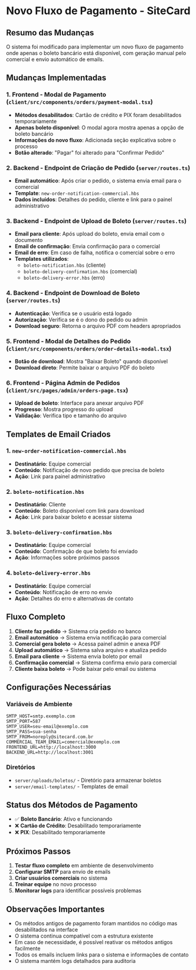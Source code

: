 # Novo Fluxo de Pagamento - SiteCard

## Resumo das Mudanças

O sistema foi modificado para implementar um novo fluxo de pagamento onde apenas o boleto bancário está disponível, com geração manual pelo comercial e envio automático de emails.

## Mudanças Implementadas

### 1. Frontend - Modal de Pagamento (`client/src/components/orders/payment-modal.tsx`)

- **Métodos desabilitados**: Cartão de crédito e PIX foram desabilitados temporariamente
- **Apenas boleto disponível**: O modal agora mostra apenas a opção de boleto bancário
- **Informações do novo fluxo**: Adicionada seção explicativa sobre o processo
- **Botão alterado**: "Pagar" foi alterado para "Confirmar Pedido"

### 2. Backend - Endpoint de Criação de Pedido (`server/routes.ts`)

- **Email automático**: Após criar o pedido, o sistema envia email para o comercial
- **Template**: `new-order-notification-commercial.hbs`
- **Dados incluídos**: Detalhes do pedido, cliente e link para o painel administrativo

### 3. Backend - Endpoint de Upload de Boleto (`server/routes.ts`)

- **Email para cliente**: Após upload do boleto, envia email com o documento
- **Email de confirmação**: Envia confirmação para o comercial
- **Email de erro**: Em caso de falha, notifica o comercial sobre o erro
- **Templates utilizados**:
  - `boleto-notification.hbs` (cliente)
  - `boleto-delivery-confirmation.hbs` (comercial)
  - `boleto-delivery-error.hbs` (erro)

### 4. Backend - Endpoint de Download de Boleto (`server/routes.ts`)

- **Autenticação**: Verifica se o usuário está logado
- **Autorização**: Verifica se é o dono do pedido ou admin
- **Download seguro**: Retorna o arquivo PDF com headers apropriados

### 5. Frontend - Modal de Detalhes do Pedido (`client/src/components/orders/order-details-modal.tsx`)

- **Botão de download**: Mostra "Baixar Boleto" quando disponível
- **Download direto**: Permite baixar o arquivo PDF do boleto

### 6. Frontend - Página Admin de Pedidos (`client/src/pages/admin/orders-page.tsx`)

- **Upload de boleto**: Interface para anexar arquivo PDF
- **Progresso**: Mostra progresso do upload
- **Validação**: Verifica tipo e tamanho do arquivo

## Templates de Email Criados

### 1. `new-order-notification-commercial.hbs`
- **Destinatário**: Equipe comercial
- **Conteúdo**: Notificação de novo pedido que precisa de boleto
- **Ação**: Link para painel administrativo

### 2. `boleto-notification.hbs`
- **Destinatário**: Cliente
- **Conteúdo**: Boleto disponível com link para download
- **Ação**: Link para baixar boleto e acessar sistema

### 3. `boleto-delivery-confirmation.hbs`
- **Destinatário**: Equipe comercial
- **Conteúdo**: Confirmação de que boleto foi enviado
- **Ação**: Informações sobre próximos passos

### 4. `boleto-delivery-error.hbs`
- **Destinatário**: Equipe comercial
- **Conteúdo**: Notificação de erro no envio
- **Ação**: Detalhes do erro e alternativas de contato

## Fluxo Completo

1. **Cliente faz pedido** → Sistema cria pedido no banco
2. **Email automático** → Sistema envia notificação para comercial
3. **Comercial gera boleto** → Acessa painel admin e anexa PDF
4. **Upload automático** → Sistema salva arquivo e atualiza pedido
5. **Email para cliente** → Sistema envia boleto por email
6. **Confirmação comercial** → Sistema confirma envio para comercial
7. **Cliente baixa boleto** → Pode baixar pelo email ou sistema

## Configurações Necessárias

### Variáveis de Ambiente
```env
SMTP_HOST=smtp.exemplo.com
SMTP_PORT=587
SMTP_USER=seu-email@exemplo.com
SMTP_PASS=sua-senha
SMTP_FROM=noreply@sitecard.com.br
COMMERCIAL_TEAM_EMAIL=comercial@exemplo.com
FRONTEND_URL=http://localhost:3000
BACKEND_URL=http://localhost:3001
```

### Diretórios
- `server/uploads/boletos/` - Diretório para armazenar boletos
- `server/email-templates/` - Templates de email

## Status dos Métodos de Pagamento

- ✅ **Boleto Bancário**: Ativo e funcionando
- ❌ **Cartão de Crédito**: Desabilitado temporariamente
- ❌ **PIX**: Desabilitado temporariamente

## Próximos Passos

1. **Testar fluxo completo** em ambiente de desenvolvimento
2. **Configurar SMTP** para envio de emails
3. **Criar usuários comerciais** no sistema
4. **Treinar equipe** no novo processo
5. **Monitorar logs** para identificar possíveis problemas

## Observações Importantes

- Os métodos antigos de pagamento foram mantidos no código mas desabilitados na interface
- O sistema continua compatível com a estrutura existente
- Em caso de necessidade, é possível reativar os métodos antigos facilmente
- Todos os emails incluem links para o sistema e informações de contato
- O sistema mantém logs detalhados para auditoria 
